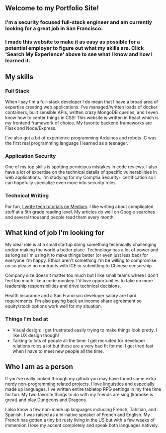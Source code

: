 ## Welcome to my Portfolio Site!
### I'm a security focused full-stack engineer and am currently looking for a great job in San Francisco.

### I made this website to make it as easy as possible for a potential employer to figure out what my skills are. Click 'Search My Experience' above to see what I know and how I learned it.

## My skills

### Full Stack
When I say I'm a full-stack developer I do mean that I have a broad area of expertise creating web applications. I've managed/written loads of docker containers, built sensible APIs, written crazy MongoDB queries, and I even know how to center things in CSS! This website is written in React which is my frontend framework of choice. My favorite backend frameworks are Flask and Node/Express.

I've also got a bit of experience programming Arduinos and robots. C was the first real programming language I learned as a teenager.

### Application Security
One of my top skills is spotting pernicious mistakes in code reviews. I also have a lot of expertise on the technical details of specific vulnerabilities in web applications. I'm studying for my Comptia Security+ certification so I can hopefully specialize even more into security roles.

### Technical Writing
For fun, [I write tech tutorials on Medium](https://medium.com/@jasmine.yhumbert). I like writing about complicated stuff at a 5th grade reading level. My articles do well on Google searches and several thousand people read them every month.

## What kind of job I'm looking for
My ideal role is at a small startup doing something technically challenging and/or making the world a better place. Technology has a lot of power and as long as I'm using it to make things better (or even just less bad) for everyone I'm happy. Ethics aren't something I'm be willing to compromise on so please no contracts with ICE or submitting to Chinese censorship.

Company size doesn't matter too much but I like small teams where I don't feel too much like a code monkey. I'd love opportunities to take on more leadership responsibilities and drive technical decisions.

Health insurance and a San Francisco developer salary are hard requirements. I'm also paying back an income share agreement so equity/stock options work well for my situation.

### Things I'm bad at
- Visual design: I get frustrated easily trying to make things look pretty. I like UX design though!
- Talking to lots of people all the time: I get recruited for developer relations roles a lot but these are a very bad fit for me! I get tired fast when I have to meet new people all the time.

## Who I am as a person
If you've really looked through my github you may have found some extra nerdy non-programming related projects. I love linguistics and especially made up languages. I've written entire tabletop RPG settings in my free time for fun. My two favorite things to do with my friends are sing (karaoke is great) and play Dungeons and Dragons.

I also know a few non-made up languages including French, Tahitian, and Spanish. I was raised as a bi-native speaker of French and English. My French has gotten a tiny bit rusty living in the US but with a few weeks of immersion I lose my accent completely and speak both languages natively.